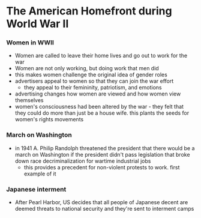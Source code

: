 # The American Homefront during World War II

### Women in WWII
- Women are called to leave their home lives and go out to work for the war
- Women are not only working, but doing work that men did
- this makes women challenge the original idea of gender roles
- advertisers appeal to women so that they can join the war effort
	+ they appeal to their femininity, patriotism, and emotions
- advertising changes how women are viewed and how women view themselves 
- women's consciousness had been altered by the war - they felt that they could do more than just be a house wife. this plants the seeds for women's rights movements

### March on Washington
- in 1941 A. Philip Randolph threatened the president that there would be a march on Washington if the president didn't pass legislation that broke down race decriminalization for wartime industrial jobs
	+ this provides a precedent for non-violent protests to work. first example of it

### Japanese interment
- After Pearl Harbor, US decides that all people of Japanese decent are deemed threats to national security and they're sent to interment camps
